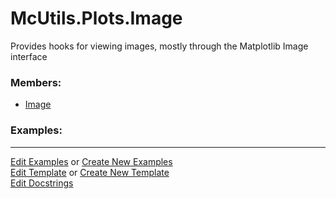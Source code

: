 # <a id="McUtils.Plots.Image">McUtils.Plots.Image</a>
    
Provides hooks for viewing images, mostly through the Matplotlib Image interface

### Members:

  - [Image](Image/Image.md)

### Examples:





___

[Edit Examples](https://github.com/McCoyGroup/McUtils/edit/edit/ci/examples/ci/docs/McUtils/Plots/Image.md) or 
[Create New Examples](https://github.com/McCoyGroup/McUtils/new/edit/?filename=ci/examples/ci/docs/McUtils/Plots/Image.md) <br/>
[Edit Template](https://github.com/McCoyGroup/McUtils/edit/edit/ci/docs/ci/docs/McUtils/Plots/Image.md) or 
[Create New Template](https://github.com/McCoyGroup/McUtils/new/edit/?filename=ci/docs/templates/ci/docs/McUtils/Plots/Image.md) <br/>
[Edit Docstrings](https://github.com/McCoyGroup/McUtils/edit/edit/McUtils/Plots/Image/__init__.py?message=Update%20Docs)